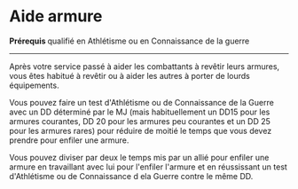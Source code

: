# Aide armure

<p><strong>Prérequis </strong>qualifié en Athlétisme ou en Connaissance de la guerre</p>
<hr>
<p>Après votre service passé à aider les combattants à revêtir leurs armures, vous êtes habitué à revêtir ou à aider les autres à porter de lourds équipements.</p>
<p>Vous pouvez faire un test d'Athlétisme ou de Connaissance de la Guerre avec un DD déterminé par le MJ (mais habituellement un DD15 pour les armures courantes, DD 20 pour les armures peu courantes et un DD 25 pour les armures rares) pour réduire de moitié le temps que vous devez prendre pour enfiler une armure.</p>
<p>Vous pouvez diviser par deux le temps mis par un allié pour enfiler une armure en travaillant avec lui pour l'enfiler l'armure et en réussissant un test d'Athlétisme ou de Connaissance d ela Guerre contre le même DD.</p>